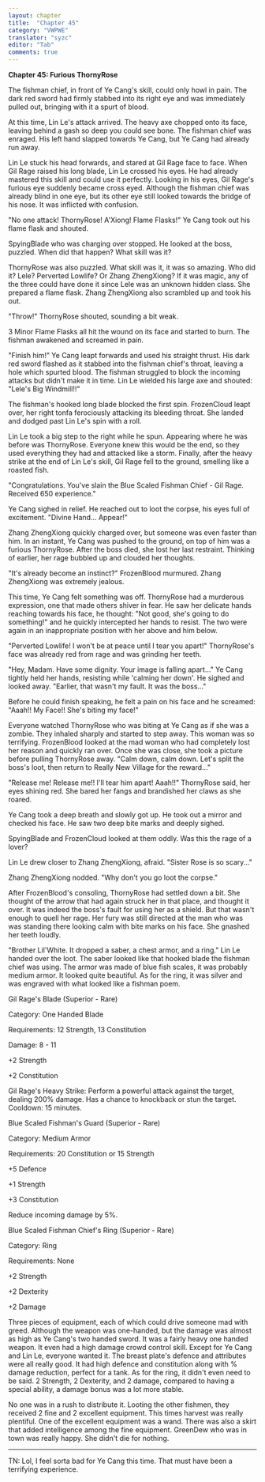 ```yaml
---
layout: chapter
title:  "Chapter 45"
category: "VWPWE"
translator: "syzc"
editor: "Tab"
comments: true
---
```


**Chapter 45: Furious ThornyRose**
 
The fishman chief, in front of Ye Cang's skill, could only howl in pain. The dark red sword had firmly stabbed into its right eye and was immediately pulled out, bringing with it a spurt of blood.
 
At this time, Lin Le's attack arrived. The heavy axe chopped onto its face, leaving behind a gash so deep you could see bone. The fishman chief was enraged. His left hand slapped towards Ye Cang, but Ye Cang had already run away.
 
Lin Le stuck his head forwards, and stared at Gil Rage face to face. When Gil Rage raised his long blade, Lin Le crossed his eyes. He had already mastered this skill and could use it perfectly. Looking in his eyes, Gil Rage's furious eye suddenly became cross eyed. Although the fishman chief was already blind in one eye, but its other eye still looked towards the bridge of his nose. It was inflicted with confusion.
 
"No one attack! ThornyRose! A'Xiong! Flame Flasks!" Ye Cang took out his flame flask and shouted.

SpyingBlade who was charging over stopped. He looked at the boss, puzzled. When did that happen? What skill was it?
 
ThornyRose was also puzzled. What skill was it, it was so amazing. Who did it? Lele? Perverted Lowlife? Or Zhang ZhengXiong? If it was magic, any of the three could have done it since Lele was an unknown hidden class. She prepared a flame flask. Zhang ZhengXiong also scrambled up and took his out.
 
"Throw!" ThornyRose shouted, sounding a bit weak.
 
3 Minor Flame Flasks all hit the wound on its face and started to burn. The fishman awakened and screamed in pain.
 
"Finish him!" Ye Cang leapt forwards and used his straight thrust. His dark red sword flashed as it stabbed into the fishman chief's throat, leaving a hole which spurted blood. The fishman struggled to block the incoming attacks but didn't make it in time. Lin Le wielded his large axe and shouted: "Lele's Big Windmill!!" 
 
The fishman's hooked long blade blocked the first spin. FrozenCloud leapt over, her right tonfa ferociously attacking its bleeding throat. She landed and dodged past Lin Le's spin with a roll.
 
Lin Le took a big step to the right while he spun. Appearing where he was before was ThornyRose. Everyone knew this would be the end, so they used everything they had and attacked like a storm. Finally, after the heavy strike at the end of Lin Le's skill, Gil Rage fell to the ground, smelling like a roasted fish.
 
"Congratulations. You've slain the Blue Scaled Fishman Chief - Gil Rage. Received 650 experience."
 
Ye Cang sighed in relief. He reached out to loot the corpse, his eyes full of excitement. "Divine Hand... Appear!" 
 
Zhang ZhengXiong quickly charged over, but someone was even faster than him. In an instant, Ye Cang was pushed to the ground, on top of him was a furious ThornyRose. After the boss died, she lost her last restraint. Thinking of earlier, her rage bubbled up and clouded her thoughts.
 
"It's already become an instinct?" FrozenBlood murmured. Zhang ZhengXiong was extremely jealous.
 
This time, Ye Cang felt something was off. ThornyRose had a murderous expression, one that made others shiver in fear. He saw her delicate hands reaching towards his face, he thought: "Not good, she's going to do something!" and he quickly intercepted her hands to resist. The two were again in an inappropriate position with her above and him below.
 
"Perverted Lowlife! I won't be at peace until I tear you apart!" ThornyRose's face was already red from rage and was grinding her teeth.
 
"Hey, Madam. Have some dignity. Your image is falling apart..." Ye Cang tightly held her hands, resisting while 'calming her down'. He sighed and looked away. "Earlier, that wasn't my fault. It was the boss..."
 
Before he could finish speaking, he felt a pain on his face and he screamed: "Aaah!! My Face!! She's biting my face!"
 
Everyone watched ThornyRose who was biting at Ye Cang as if she was a zombie. They inhaled sharply and started to step away. This woman was so terrifying. FrozenBlood looked at the mad woman who had completely lost her reason and quickly ran over. Once she was close, she took a picture before pulling ThornyRose away. "Calm down, calm down. Let's split the boss's loot, then return to Really New Village for the reward..."
 
"Release me! Release me!! I'll tear him apart! Aaah!!" ThornyRose said, her eyes shining red. She bared her fangs and brandished her claws as she roared. 
 
Ye Cang took a deep breath and slowly got up. He took out a mirror and checked his face. He saw two deep bite marks and deeply sighed. 
 
SpyingBlade and FrozenCloud looked at them oddly. Was this the rage of a lover?
 
Lin Le drew closer to Zhang ZhengXiong, afraid. "Sister Rose is so scary..."
 
Zhang ZhengXiong nodded. "Why don't you go loot the corpse."
 
After FrozenBlood's consoling, ThornyRose had settled down a bit. She thought of the arrow that had again struck her in that place, and thought it over. It was indeed the boss's fault for using her as a shield. But that wasn't enough to quell her rage. Her fury was still directed at the man who was was standing there looking calm with bite marks on his face. She gnashed her teeth loudly.
 
"Brother Lil'White. It dropped a saber, a chest armor, and a ring." Lin Le handed over the loot. The saber looked like that hooked blade the fishman chief was using. The armor was made of blue fish scales, it was probably medium armor. It looked quite beautiful. As for the ring, it was silver and was engraved with what looked like a fishman poem.
 
Gil Rage's Blade (Superior - Rare)
 
Category: One Handed Blade
 
Requirements: 12 Strength, 13 Constitution
 
Damage: 8 - 11
 
+2 Strength
 
+2 Constitution
 
Gil Rage's Heavy Strike: Perform a powerful attack against the target, dealing 200% damage. Has a chance to knockback or stun the target. Cooldown: 15 minutes.
 
Blue Scaled Fishman's Guard (Superior - Rare)
 
Category: Medium Armor
 
Requirements: 20 Constitution or 15 Strength
 
+5 Defence
 
+1 Strength
 
+3 Constitution
 
Reduce incoming damage by 5%.
 
Blue Scaled Fishman Chief's Ring (Superior - Rare)
 
Category: Ring
 
Requirements: None
 
+2 Strength
 
+2 Dexterity
 
+2 Damage
 
Three pieces of equipment, each of which could drive someone mad with greed. Although the weapon was one-handed, but the damage was almost as high as Ye Cang's two handed sword. It was a fairly heavy one handed weapon. It even had a high damage crowd control skill. Except for Ye Cang and Lin Le, everyone wanted it. The breast plate's defence and attributes were all really good. It had high defence and constitution along with % damage reduction, perfect for a tank. As for the ring, it didn't even need to be said. 2 Strength, 2 Dexterity, and 2 damage, compared to having a special ability, a damage bonus was a lot more stable.
 
No one was in a rush to distribute it. Looting the other fishmen, they received 2 fine and 2 excellent equipment. This times harvest was really plentiful. One of the excellent equipment was a wand. There was also a skirt that added intelligence among the fine equipment. GreenDew who was in town was really happy. She didn't die for nothing.

---

TN: Lol, I feel sorta bad for Ye Cang this time. That must have been a terrifying experience.
